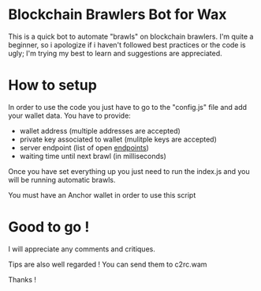 # Blockchain Brawlers Bot for Wax 
This is a quick bot to automate "brawls" on blockchain brawlers.
I'm quite a beginner, so i apologize if i haven't followed best practices or the code is ugly; I'm trying my best to learn and suggestions are appreciated.

# How to setup
In order to use the code you just have to go to the "config.js" file and add your wallet data.
You have to provide: 
- wallet address (multiple addresses are accepted)
- private key associated to wallet (mulitple keys are accepted)
- server endpoint (list of open [endpoints](https://wax.bloks.io/))
- waiting time until next brawl (in milliseconds)

Once you have set everything up you just need to run the index.js and you will be running automatic brawls. 

You must have an Anchor wallet in order to use this script

# Good to go !
I will appreciate any comments and critiques.

Tips are also well regarded ! You can send them to c2rc.wam

Thanks !



